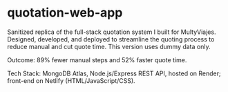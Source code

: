 # quotation-web-app

Sanitized replica of the full-stack quotation system I built for MultyViajes. Designed, developed, and deployed to streamline the quoting process to reduce manual and cut quote time. This version uses dummy data only.

Outcome: 89% fewer manual steps and 52% faster quote time.

Tech Stack: MongoDB Atlas, Node.js/Express REST API, hosted on Render; front-end on Netlify (HTML/JavaScript/CSS).
